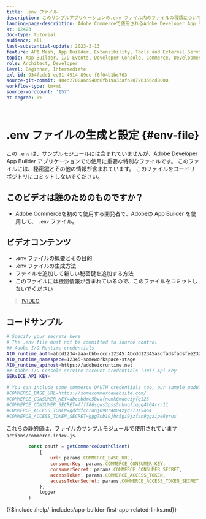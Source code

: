 ```yaml
---
title: .env ファイル
description: このサンプルアプリケーションの.env ファイル内のファイルの種類について説明します
landing-page-description: Adobe Commerceで使用されるAdobe Developer App Builder と、.env ファイルで使用されるコンテンツの種類について説明します
kt: 12423
doc-type: tutorial
audience: all
last-substantial-update: 2023-3-13
feature: API Mesh, App Builder, Extensibility, Tools and External Services, Backend Development
topic: App Builder, I/O Events, Developer Console, Commerce, Development, Integrations
role: Architect, Developer
level: Beginner, Intermediate
exl-id: 934fcdd1-ee61-4914-89ce-f6f04b1bc763
source-git-commit: 404d2708a6d540d6fb19a33afb20726356cd8000
workflow-type: tm+mt
source-wordcount: '157'
ht-degree: 0%

---
```


# .env ファイルの生成と設定 {#env-file}

この `.env` は、サンプルモジュールには含まれていませんが、Adobe Developer App Builder アプリケーションでの使用に重要な特別なファイルです。 このファイルには、秘密鍵とその他の情報が含まれています。 このファイルをコードリポジトリにコミットしないでください。

## このビデオは誰のためのものですか？

* Adobe Commerceを初めて使用する開発者で、Adobeの App Builder を使用して、 `.env` ファイル。

## ビデオコンテンツ

* .env ファイルの概要とその目的
* .env ファイルの生成方法
* ファイルを追加して新しい秘密鍵を追加する方法
* このファイルには機密情報が含まれているので、このファイルをコミットしないでください

>[!VIDEO](https://video.tv.adobe.com/v/3416593?quality=12&learn=on)

## コードサンプル

```bash
# Specify your secrets here
# The .env file must not be committed to source control
## Adobe I/O Runtime credentials
AIO_runtime_auth=abcd1234-aaa-bbb-ccc-12345:Abcdd12345asdfadsfadsfee2323232323232
AIO_runtime_namespace=12345-someworkspace-stage
AIO_runtime_apihost=https://adobeioruntime.net
## Adobe I/O Console service account credentials (JWT) Api Key
SERVICE_API_KEY=

# You can include some commerce OAUTH credentials too, our sample module will use this
#COMMERCE_BASE_URL=https://somecommercewebsite.com/
#COMMERCE_CONSUMER_KEY=abcebdme5bvafnemk0mdeeiyfq123
#COMMERCE_CONSUMER_SECRET=ffff86sqws3pss5hhuofiqgq4t04rrr11
#COMMERCE_ACCESS_TOKEN=gdddfccronj098r4m04zyq773s5o64
#COMMERCE_ACCESS_TOKEN_SECRET=ggg7nb19jhr5gi9jzfan9ggzipe8yrus
```

これらの静的値は、ファイルのサンプルモジュールで使用されています `actions/commerce.index.js`.

```javascript
        const oauth = getCommerceOauthClient(
            {
                url: params.COMMERCE_BASE_URL,
                consumerKey: params.COMMERCE_CONSUMER_KEY,
                consumerSecret: params.COMMERCE_CONSUMER_SECRET,
                accessToken: params.COMMERCE_ACCESS_TOKEN,
                accessTokenSecret: params.COMMERCE_ACCESS_TOKEN_SECRET
            },
            logger
        )
```

{{$include /help/_includes/app-builder-first-app-related-links.md}}
